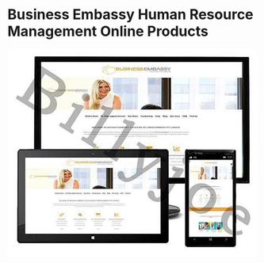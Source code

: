 <h1>Business Embassy Human Resource Management Online Products</h1>

<img src="1696938731586.jfif">
